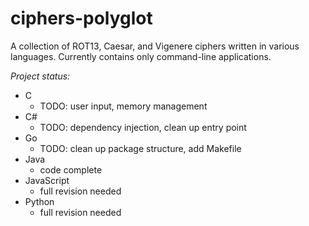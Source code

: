 # ciphers-polyglot
A collection of ROT13, Caesar, and Vigenere ciphers written in various languages. Currently contains only command-line applications.

_Project status:_

* C
  * TODO: user input, memory management
* C#
  * TODO: dependency injection, clean up entry point
* Go
  * TODO: clean up package structure, add Makefile
* Java
  * code complete
* JavaScript
  * full revision needed 
* Python
  * full revision needed
  
